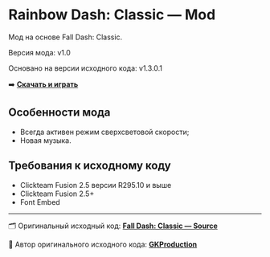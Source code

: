 # Rainbow Dash: Classic — Mod
Мод на основе Fall Dash: Classic.

Версия мода: v1.0

Основано на версии исходного кода: v1.3.0.1

➡️ [**Скачать и играть**](https://github.com/VNGamesDev/Rainbow-Dash-Classic/releases)
## Особенности мода
- Всегда активен режим сверхсветовой скорости;
- Новая музыка.
## Требования к исходному коду
- Clickteam Fusion 2.5 версии R295.10 и выше
- Clickteam Fusion 2.5+
- Font Embed
---
🗂️ Оригинальный исходный код: [**Fall Dash: Classic — Source**](https://github.com/GKProduction/Fall-Dash-Classic)

👤 Автор оригинального исходного кода: [**GKProduction**](https://github.com/GKProduction)
